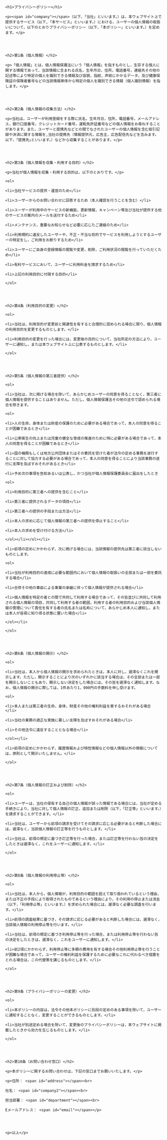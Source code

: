 <!DOCTYPE html>

<html>

<head>

<title>プライバシーポリシー</title>

</head>

<body>

  <article>

    <h1>プライバシーポリシー</h1>

    <p><span id="company"></span>（以下，「当社」といいます。）は，本ウェブサイト上で提供するサービス（以下,「本サービス」といいます。）における，ユーザーの個人情報の取扱いについて，以下のとおりプライバシーポリシー（以下，「本ポリシー」といいます。）を定めます。</p>




    <h2>第1条（個人情報）</h2>

    <p>「個人情報」とは，個人情報保護法にいう「個人情報」を指すものとし，生存する個人に関する情報であって，当該情報に含まれる氏名，生年月日，住所，電話番号，連絡先その他の記述等により特定の個人を識別できる情報及び容貌，指紋，声紋にかかるデータ，及び健康保険証の保険者番号などの当該情報単体から特定の個人を識別できる情報（個人識別情報）を指します。</p>




    <h2>第2条（個人情報の収集方法）</h2>

    <p>当社は，ユーザーが利用登録をする際に氏名，生年月日，住所，電話番号，メールアドレス，銀行口座番号，クレジットカード番号，運転免許証番号などの個人情報をお尋ねすることがあります。また，ユーザーと提携先などとの間でなされたユーザーの個人情報を含む取引記録や決済に関する情報を,当社の提携先（情報提供元，広告主，広告配信先などを含みます。以下，｢提携先｣といいます。）などから収集することがあります。</p>




    <h2>第3条（個人情報を収集・利用する目的）</h2>

    <p>当社が個人情報を収集・利用する目的は，以下のとおりです。</p>

    <ol>

    <li>当社サービスの提供・運営のため</li>

    <li>ユーザーからのお問い合わせに回答するため（本人確認を行うことを含む）</li>

    <li>ユーザーが利用中のサービスの新機能，更新情報，キャンペーン等及び当社が提供する他のサービスの案内のメールを送付するため</li>

    <li>メンテナンス，重要なお知らせなど必要に応じたご連絡のため</li>

    <li>利用規約に違反したユーザーや，不正・不当な目的でサービスを利用しようとするユーザーの特定をし，ご利用をお断りするため</li>

    <li>ユーザーにご自身の登録情報の閲覧や変更，削除，ご利用状況の閲覧を行っていただくため</li>

    <li>有料サービスにおいて，ユーザーに利用料金を請求するため</li>

    <li>上記の利用目的に付随する目的</li>

    </ol>




    <h2>第4条（利用目的の変更）</h2>

    <ol>

    <li>当社は，利用目的が変更前と関連性を有すると合理的に認められる場合に限り，個人情報の利用目的を変更するものとします。</li>

    <li>利用目的の変更を行った場合には，変更後の目的について，当社所定の方法により，ユーザーに通知し，または本ウェブサイト上に公表するものとします。</li>

    </ol>




    <h2>第5条（個人情報の第三者提供）</h2>

    <ol>

    <li>当社は，次に掲げる場合を除いて，あらかじめユーザーの同意を得ることなく，第三者に個人情報を提供することはありません。ただし，個人情報保護法その他の法令で認められる場合を除きます。

    <ol>

    <li>人の生命，身体または財産の保護のために必要がある場合であって，本人の同意を得ることが困難であるとき</li>

    <li>公衆衛生の向上または児童の健全な育成の推進のために特に必要がある場合であって，本人の同意を得ることが困難であるとき</li>

    <li>国の機関もしくは地方公共団体またはその委託を受けた者が法令の定める事務を遂行することに対して協力する必要がある場合であって，本人の同意を得ることにより当該事務の遂行に支障を及ぼすおそれがあるとき</li>

    <li>予め次の事項を告知あるいは公表し，かつ当社が個人情報保護委員会に届出をしたとき

    <ol>

    <li>利用目的に第三者への提供を含むこと</li>

    <li>第三者に提供されるデータの項目</li>

    <li>第三者への提供の手段または方法</li>

    <li>本人の求めに応じて個人情報の第三者への提供を停止すること</li>

    <li>本人の求めを受け付ける方法</li>

    </ol></li></ol></li>

    <li>前項の定めにかかわらず，次に掲げる場合には，当該情報の提供先は第三者に該当しないものとします。

    <ol>

    <li>当社が利用目的の達成に必要な範囲内において個人情報の取扱いの全部または一部を委託する場合</li>

    <li>合併その他の事由による事業の承継に伴って個人情報が提供される場合</li>

    <li>個人情報を特定の者との間で共同して利用する場合であって，その旨並びに共同して利用される個人情報の項目，共同して利用する者の範囲，利用する者の利用目的および当該個人情報の管理について責任を有する者の氏名または名称について，あらかじめ本人に通知し，または本人が容易に知り得る状態に置いた場合</li>

    </ol></li>

    </ol>




    <h2>第6条（個人情報の開示）</h2>

    <ol>

    <li>当社は，本人から個人情報の開示を求められたときは，本人に対し，遅滞なくこれを開示します。ただし，開示することにより次のいずれかに該当する場合は，その全部または一部を開示しないこともあり，開示しない決定をした場合には，その旨を遅滞なく通知します。なお，個人情報の開示に際しては，1件あたり1，000円の手数料を申し受けます。

    <ol>

    <li>本人または第三者の生命，身体，財産その他の権利利益を害するおそれがある場合</li>

    <li>当社の業務の適正な実施に著しい支障を及ぼすおそれがある場合</li>

    <li>その他法令に違反することとなる場合</li>

    </ol></li>

    <li>前項の定めにかかわらず，履歴情報および特性情報などの個人情報以外の情報については，原則として開示いたしません。</li>

    </ol>




    <h2>第7条（個人情報の訂正および削除）</h2>

    <ol>

    <li>ユーザーは，当社の保有する自己の個人情報が誤った情報である場合には，当社が定める手続きにより，当社に対して個人情報の訂正，追加または削除（以下，「訂正等」といいます。）を請求することができます。</li>

    <li>当社は，ユーザーから前項の請求を受けてその請求に応じる必要があると判断した場合には，遅滞なく，当該個人情報の訂正等を行うものとします。</li>

    <li>当社は，前項の規定に基づき訂正等を行った場合，または訂正等を行わない旨の決定をしたときは遅滞なく，これをユーザーに通知します。</li>

    </ol>




    <h2>第8条（個人情報の利用停止等）</h2>

    <ol>

    <li>当社は，本人から，個人情報が，利用目的の範囲を超えて取り扱われているという理由，または不正の手段により取得されたものであるという理由により，その利用の停止または消去（以下，「利用停止等」といいます。）を求められた場合には，遅滞なく必要な調査を行います。</li>

    <li>前項の調査結果に基づき，その請求に応じる必要があると判断した場合には，遅滞なく，当該個人情報の利用停止等を行います。</li>

    <li>当社は，前項の規定に基づき利用停止等を行った場合，または利用停止等を行わない旨の決定をしたときは，遅滞なく，これをユーザーに通知します。</li>

    <li>前2項にかかわらず，利用停止等に多額の費用を有する場合その他利用停止等を行うことが困難な場合であって，ユーザーの権利利益を保護するために必要なこれに代わるべき措置をとれる場合は，この代替策を講じるものとします。</li>

    </ol>




    <h2>第9条（プライバシーポリシーの変更）</h2>

    <ol>

    <li>本ポリシーの内容は，法令その他本ポリシーに別段の定めのある事項を除いて，ユーザーに通知することなく，変更することができるものとします。</li>

    <li>当社が別途定める場合を除いて，変更後のプライバシーポリシーは，本ウェブサイトに掲載したときから効力を生じるものとします。</li>

    </ol>




    <h2>第10条（お問い合わせ窓口）</h2>

    <p>本ポリシーに関するお問い合わせは，下記の窓口までお願いいたします。</p>

    <p>住所： <span id="address"></span><br>

    社名： <span id="company2"></span><br>

    担当部署： <span id="department"></span><br>

    Eメールアドレス： <span id="email"></span></p>




    <p>以上</p>

  </article>




  <script type="text/javascript">

    const params = new URLSearchParams(window.location.search);

    const company = params.get('company');

    const address = params.get('address');

    const department = params.get('department');

    const email = params.get('email');

    document.getElementById('company').innerHTML = company;

    document.getElementById('address').innerHTML = address;

    document.getElementById('company2').innerHTML = company;

    document.getElementById('department').innerHTML = department;

    document.getElementById('email').innerHTML = email;

  </script>

</body>

</html>
